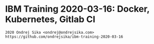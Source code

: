 # IBM Training 2020-03-16: Docker, Kubernetes, Gitlab CI

    2020 Ondrej Sika <ondrej@ondrejsika.com>
    https://github.com/ondrejsika/ibm-training-2020-03-16
